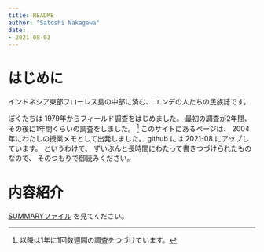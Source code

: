 ```yaml
---
title: README
author: "Satoshi Nakagawa"
date: 
- 2021-08-03
---
```


# はじめに

インドネシア東部フローレス島の中部に済む、
エンデの人たちの民族誌です。

ぼくたちは 1979年からフィールド調査をはじめました。
最初の調査が2年間、その後に1年間くらいの調査をしました。
[^fw]
このサイトにあるページは、
2004年にわたしの授業メモとして出発しました。
github には 2021-08 にアップしています。
というわけで、
ずいぶんと長時間にわたって書きつづけられたものなので、
そのつもりで御読みください。

[^fw]: 以降は1年に1回数週間の調査をつづけています。

# 内容紹介

[SUMMARYファイル](SUMMARY.md) を見てください。





